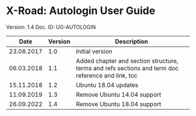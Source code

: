 # X-Road: Autologin User Guide

Version: 1.4
Doc. ID: UG-AUTOLOGIN


| Date       | Version | Description                                                                                       |
|------------|---------|---------------------------------------------------------------------------------------------------|
| 23.08.2017 | 1.0     | Initial version                                                                                   |
| 06.03.2018 | 1.1     | Added chapter and section structure, terms and refs sections and term doc reference and link, toc |
| 15.11.2018 | 1.2     | Ubuntu 18.04 updates                                                                              |
| 11.09.2019 | 1.3     | Remove Ubuntu 14.04 support                                                                       |
| 26.09.2022 | 1.4     | Remove Ubuntu 18.04 support                                                                       |